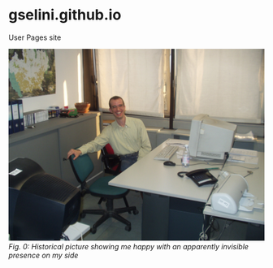 # gselini.github.io
User Pages site

![picture](./giorgio.jpeg "giorgio")
*Fig. 0: Historical picture showing me happy with an apparently invisible presence on my side*


